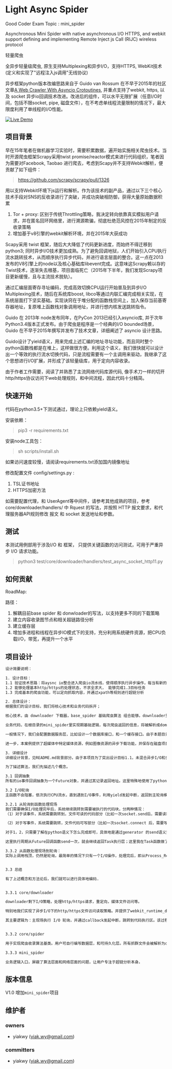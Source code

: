 Light Async Spider
===
Good Coder Exam Topic : mini\_spider

Asynchronous Mini Spider with native asynchronous I/O HTTPS, and webkit support defining and implementing Remote Inject js Call \(RIJC\)  wireless protocol

轻量爬虫

全异步轻量级爬虫, 原生支持Multiplexing和异步I/O，支持HTTPS, WebKit技术(定义和实现了"远程注入js调用"无线协议)

异步框架python版本改编思路来自于 Guido van Rossum 在不早于2015年的社区文章[A Web Crawler With Asyncio Crotoutines](https://www.aosabook.org/en/500L/a-web-crawler-with-asyncio-coroutines.html#fn2), 并重点支持了webkit, https, 以及 socket 异步io回调技术改进。改进后的组件，可以水平无限扩展（任意I/O时间，包括不限socket, pipe, 磁盘文件），在不考虑单线程流量限制的情况下，最大限度利用了单线程的I/O性能。

[![Live Demo](https://res.cloudinary.com/marcomontalbano/image/upload/v1614595742/video_to_markdown/images/google-drive--1gve1c9hoeepSqVNXa4Zou9EmgD1pF8wB-c05b58ac6eb4c4700831b2b3070cd403.jpg)](https://drive.google.com/file/d/1gve1c9hoeepSqVNXa4Zou9EmgD1pF8wB/view?usp=sharing "Live Demo")

项目背景
---

早在15年笔者在做机器学习实验时，需要积累数据，遍开始实施相关爬虫技术。当时开源爬虫框架Scrapy采用twist promise/reactor模式来进行代码组织，笔者因为需要对Facebook, Taobao 进行爬去，考虑到Scapy并不支持Webkit解析，便贡献了如下组件：

> https://github.com/scrapy/scrapy/pull/1326

用以支持Webkit环境下js运行和解析。作为该技术的副产品，通过以下三个核心技术手段对SNS的反收录进行了突破，并成功突破相防御，获得大量原始数据积累

1. Tor + proxy: 区别于传统Throttling策略，我决定转向依靠真实模拟用户请求，并在匿名回环网络里，进行溯源欺骗，彻底杜绝范风控在2015年制定的反收录策略
2. 增加基于v8引擎的webkit解析环境，并在2015年大获成功

Scapy采用 twist 框架，随后大大降低了代码更新进度，而始终不得迁移到python3; 同时异步I/O技术更加成熟。为了避免回调地狱，人们开始引入CPU执行流水跳转技术，从而顺序执行异步代码，并进行语言层面的整合。这一点在2013发布的V8引擎上的node以及核心基础库libevent完成。这意味这Scrapy赖以存的Twist技术，逐渐失去根基，项目面临死亡（2015年下半年，我们发现Scrapy项目更新缓慢，且与主流技术脱轨）。

通过汇编层面寄存寻址编码，完成高效切换CPU运行开始普及到异步I/O Multiplexing技术，随后在系统库boost, libco等通过内联汇编完成相关实现，在系统层面打下坚实基础。实现诀窍在于堆分配的函数栈空间上，加入保存当前基寄存器地址，复原堆上函数栈对象调用地址，并进行想内核发送跳转指令。


Guido 在 2013年 node发布同年，在PyCon 2013已经引入asyncio库, 并于次年Python3.4版本正式发布。由于爬虫是程序是一个经典的I/O bounded场景，Guido 在不早于2015年撰写并发布了技术文章，详细阐述了 asyncio 设计思路。

Guido设计了yield语义，用来完成上述汇编的地址寻址功能，而且同时整个python函数栈都是在堆上，这样做很方便。利用这个语义，我们很快就可以设计出一个等效的执行流水切换代码，只是流程需要有一个主调用来驱动，我继承了这个思想进行I/O扩展，并形成了该轻量级库，用于定向内容收录。

由于作者工作需要，阅读了并熟悉了主流网络代码库源代码, 像手术刀一样的切开http/https协议访问下web处理规则，和中间流程，因此代码十分精简。

快速开始
---
代码在python3.5+下测试通过，理论上只依赖yield语义。

安装依赖：

> pip3 -r requirements.txt

安装node工具包：

> sh scripts/install.sh

如果访问速度较慢，请阅读requirements.txt添加国内镜像地址

修改配置文件 config/settings.py :

1. TSL证书地址
2. HTTPS加密方法

如需要配置代理，和 UserAgent等中间件，请参考其他成熟的项目，参考 core/downloader/handlers/ 中 Rquest 的写法，并按照 HTTP 报文要求，和代理服务器API规则修改 报文 和 socket 发送地址和参数。

测试
---
本测试用例部用于涉及I/O 和 框架， 只提供关键函数的访问测试，可用于严重异步 I/O 请求功能。

> python3 test/core/downloader/handlers/test_async_socket_http11.py

如何贡献
---
RoadMap:

路径：

1. 解耦目前base spider 和 donwloader的写法，以支持更多不同的下载策略
2. 建立内容收录图节点和相关超链路径分析
3. 建立缓存层
5. 增加多进程和线程在异步IO模式下的支持，充分利用系统硬件资源，把CPU负载I/O，带宽，再提升一个水平

项目设计
---
```txt
设计简要说明：

1. 设计目标：
1.1 验证技术思路：将aysnc io整合进入爬虫io流水线，使得顺序执行异步操作，每当有新的io事件，完成，即跳转到需要继续执行的代码跨，继续执行。
1.2 能够处理基本http/https的处理状态，不求全求大， 能够完成1.3目标任务
1.3 完成基本的爬虫功能，可以定向抓取内容，并通过xpath等规则进行超链分析

2. 总体设计：
根据我们的设计目标，我们将核心技术和业务代码拆开；

核心技术，由 downloader 下载器，base_spider 基础爬虫算法 组合能够。downloader里完成1.1抽象设计，处理从url访问，到内容获取这部分数据处理

业务代码，在根目录的mini_spider里实现期基础逻辑，每次爬虫返回的信息，将被解析成dom tree对象，该数据对象，可根据定义的规则进行超链拉取，超链存贮，以及配置媒体资源下载。

一般情况下，我们会配置数据服务层，比如设计一个数据库接口，和一个缓存接口。由于本题目只是将读取的html数据资源到磁盘上，就没有提供了。

进一步，本案例提供了超媒体中特定媒体资源，例如图像资源的异步下载功能，并保存在磁盘项目图像目录里。

3. 详细设计
详细设计背景，见README.md背景部分。由于本项目为了突出设计目标1.1，未混合异步I/O和多线程技术资源，一定程度上网络带宽海还有提高空间，单在单线程利用上，以及达到python可以完成的最佳水准。首先，核心模块输入是所有的 i/o 事件，如  http访问请求，文件下载等操作，需要重新编写，因为我们需要显示地控制异步I/O流程。输出是http报文解析，注意这里不是我们的重点，我们可以通过mock数据，利用已有的代码完成解析。

为了描述算法，我们先描述几个概念。

3.1 回调抽象
所有的io事件回调抽象为一个Future对象，并通过其记录返回地址。这里特殊地使用了python yield语义来实现设计目标。

3.2 I/O轮询
主函数不会阻塞，依次执行CPU流水，直到遇到I/O事件，利用yield发起中断，返回到主轮询模块。这样我们就实现回到I/O轮询上，始终让可以决定CPU跳转到哪里去执行代码，不空闲。我们把事件分为读，和写两种，读就是发起请求；写就是处理请求。

3.2.1 从轮询到函数处理现场
我们需要确保I/O处理完毕后，系统继续跳转到需要被执行的代码块，分两种情况：
（1）对于读事件，系统需要跳转到，文件可读的代码部分（比如一次socket.send后，需要读取文件）

（2）对于写事件，系统需要跳转，文件代码可写部分（比如一次socket.connect 后，需要写请求发送出去）

对于1，2，只需要了解在python语义下怎么完成即可，具体地是通过generator 的send语义完成，send(ret) 完成跳转的同时，会把ret带入到现场，从而将I/O结果带过去。

这里执行周期从Future回调函数send一次，就会继续返回Task执行层；这里我在Task函数做了路径压缩，严格意义上将，可以看出和python作者理解不同，我的任务只返回I/O引起的中断，因此在执行到event_loop时，只需等待I/O唤醒，并跳转回Task位置继续执行。

3.3.2 从函数处理现场到轮询：
实际上调用栈顶，仍然是轮询，最简单的情况下只有一个I/O操作，处理完后，即从Process_Reader/Writer 返回到主轮询；复杂情况下，会在Process_Reader/Writer里面进行嵌套。所有相关函数栈因有指引，不会立即释放。理论上，函数栈不宜过身。否则会有大量内存被占用。


3.3 总结

有了上述概念和方法论后，我们就可以进行具体地编码.


3.3.1 core/downloader

downloader剩下I/O策略，处理http/https请求，重定向，媒体文件访问等。

特别地我们实现了异步I/O下的http/https文件访问读取策略。并提供了webkit_runtime_downloader作为扩展，证明精简框架中的代码可扩展性。

其主要逻辑为：主现场执行 I/O 轮询，并通过callback发起中断，跳转到代码执行区。该过程会在回调函数内部嵌套，以实现多类型I/O的整合，并最终完成多路I/O单线程并行技术。


3.3.2 core/spider

用于实现爬虫收录算法基类。用户可自行编写数据层，和可持久化层。所有抓群文件会被解析为dom对象，供用户进一步分析。

3.3.3 mini_spider

业务逻辑入口，屏蔽了算法层面和网络层面的问题，让用户专注于超链分析本身。
```

版本信息
---
V1.0 增加`mini_spider`项目

维护者
---
### owners
* yiakwy (yiak.wy@gmail.com)

### committers
* yiakwy (yiak.wy@gmail.com)

